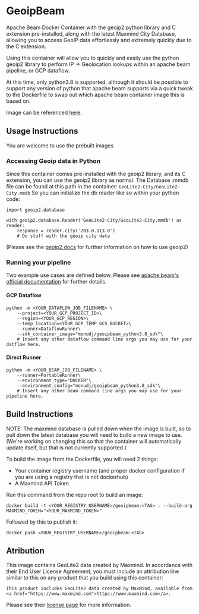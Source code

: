 # GeoipBeam #
Apache Beam Docker Container with the geoip2 python library and C extension pre-installed, along with the latest Maxmind City Database, allowing you to access GeoIP data effortlessly and extremely quickly due to the C extension.

Using this container will allow you to quickly and easily use the python geoip2 library to perform IP -> Geolocation lookups within an apache beam pipeline, or GCP dataflow.

At this time, only python3.8 is supported, although it should be possible to support any version of python that apache beam supports via a quick tweak to the Dockerfile to swap out which apache beam container image this is based on.

Image can be referenced [here](https://hub.docker.com/repository/docker/monudj/geoipbeam).

## Usage Instructions ##

You are welcome to use the prebuilt images 
### Accessing Geoip data in Python ###
Since this container comes pre-installed with the geoip2 library, and its C extension, you can use the geoip2 library as normal. 
The Database .mmdb file can be found at this path in the container: `GeoLite2-City/GeoLite2-City.mmdb`
So you can initialize the db reader like so within your python code:

```
import geoip2.database

with geoip2.database.Reader('GeoLite2-City/GeoLite2-City.mmdb') as reader:
    response = reader.city('203.0.113.0')
    # Do stuff with the geoip city data

```

(Please see the [geoip2 docs](https://github.com/maxmind/GeoIP2-python) for further information on how to use geoip2)
### Running your pipeline ###
Two example use cases are defined below. Please see [apache beam's official documentation](https://beam.apache.org/documentation/runtime/environments/#running-pipelines) for further details.
#### GCP Dataflow ####
```
python -m <YOUR_DATAFLOW_JOB_FILENAME> \
    --project=<YOUR_GCP_PROJECT_ID>\
    --region=<YOUR_GCP_REGION>\
    --temp_location=<YOUR_GCP_TEMP_GCS_BUCKET>\
    --runner=DataflowRunner\
    --sdk_container_image="monudj/geoipbeam_python3.8_sdk"\
    # Insert any other dataflow command line args you may use for your datflow here.
```

#### Direct Runner ####

```
python -m <YOUR_BEAM_JOB_FILENAME> \
    --runner=PortableRunner\
    --environment_type="DOCKER"\
    --environment_config="monudj/geoipbeam_python3.8_sdk"\
    # Insert any other beam command line args you may use for your pipeline here.
```

## Build Instructions ##

NOTE: The maxmind database is pulled down when the image is built, so to pull down the latest database you will need to build a new image to use. (We're working on changing this so that the container will automatically update itself, but that is not currently supported.)

To build the image from the Dockerfile, you will need 2 things:

- Your container registry username (and proper docker configuration if you are using a registry that is not dockerhub)
- A Maxmind API Token

Run this command from the repo root to build an image:

```
docker build -t <YOUR_REGISTRY_USERNAME>/geoipbeam:<TAG> . --build-arg MAXMIND_TOKEN="<YOUR_MAXMIND_TOKEN>"
```
Followed by this to publish it:
```
docker push <YOUR_REGISTRY_USERNAME>/geoipbeam:<TAG>
```

## Atribution ##

This image contains GeoLite2 data created by Maxmind. In accordance with their End User License Agreement, you must include an attribution line similar to this on any product that you build using this container:
```
This product includes GeoLite2 data created by MaxMind, available from
<a href="https://www.maxmind.com">https://www.maxmind.com</a>.
```
Please see their [license page](https://www.maxmind.com/en/geolite2/eula) for more information.